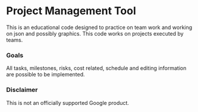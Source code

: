 # Project Management Tool
This is an educational code designed to practice on team work and working on json and possibly graphics. 
This code works on projects executed by teams. 

### Goals
All tasks, milestones, risks, cost related, schedule and editing information are possible to be implemented.

### Disclaimer

This is not an officially supported Google product.
